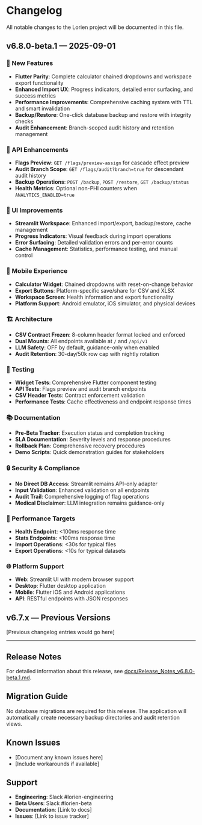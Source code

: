 # Changelog

All notable changes to the Lorien project will be documented in this file.

## v6.8.0-beta.1 — 2025-09-01

### 🚀 New Features
- **Flutter Parity**: Complete calculator chained dropdowns and workspace export functionality
- **Enhanced Import UX**: Progress indicators, detailed error surfacing, and success metrics
- **Performance Improvements**: Comprehensive caching system with TTL and smart invalidation
- **Backup/Restore**: One-click database backup and restore with integrity checks
- **Audit Enhancement**: Branch-scoped audit history and retention management

### 🔧 API Enhancements
- **Flags Preview**: `GET /flags/preview-assign` for cascade effect preview
- **Audit Branch Scope**: `GET /flags/audit?branch=true` for descendant audit history
- **Backup Operations**: `POST /backup`, `POST /restore`, `GET /backup/status`
- **Health Metrics**: Optional non-PHI counters when `ANALYTICS_ENABLED=true`

### 🎨 UI Improvements
- **Streamlit Workspace**: Enhanced import/export, backup/restore, cache management
- **Progress Indicators**: Visual feedback during import operations
- **Error Surfacing**: Detailed validation errors and per-error counts
- **Cache Management**: Statistics, performance testing, and manual control

### 📱 Mobile Experience
- **Calculator Widget**: Chained dropdowns with reset-on-change behavior
- **Export Buttons**: Platform-specific save/share for CSV and XLSX
- **Workspace Screen**: Health information and export functionality
- **Platform Support**: Android emulator, iOS simulator, and physical devices

### 🏗️ Architecture
- **CSV Contract Frozen**: 8-column header format locked and enforced
- **Dual Mounts**: All endpoints available at `/` and `/api/v1`
- **LLM Safety**: OFF by default, guidance-only when enabled
- **Audit Retention**: 30-day/50k row cap with nightly rotation

### 🧪 Testing
- **Widget Tests**: Comprehensive Flutter component testing
- **API Tests**: Flags preview and audit branch endpoints
- **CSV Header Tests**: Contract enforcement validation
- **Performance Tests**: Cache effectiveness and endpoint response times

### 📚 Documentation
- **Pre-Beta Tracker**: Execution status and completion tracking
- **SLA Documentation**: Severity levels and response procedures
- **Rollback Plan**: Comprehensive recovery procedures
- **Demo Scripts**: Quick demonstration guides for stakeholders

### 🔒 Security & Compliance
- **No Direct DB Access**: Streamlit remains API-only adapter
- **Input Validation**: Enhanced validation on all endpoints
- **Audit Trail**: Comprehensive logging of flag operations
- **Medical Disclaimer**: LLM integration remains guidance-only

### 🚦 Performance Targets
- **Health Endpoint**: <100ms response time
- **Stats Endpoints**: <100ms response time
- **Import Operations**: <30s for typical files
- **Export Operations**: <10s for typical datasets

### 🌐 Platform Support
- **Web**: Streamlit UI with modern browser support
- **Desktop**: Flutter desktop application
- **Mobile**: Flutter iOS and Android applications
- **API**: RESTful endpoints with JSON responses

## v6.7.x — Previous Versions

[Previous changelog entries would go here]

---

## Release Notes

For detailed information about this release, see [docs/Release_Notes_v6.8.0-beta.1.md](docs/Release_Notes_v6.8.0-beta.1.md).

## Migration Guide

No database migrations are required for this release. The application will automatically create necessary backup directories and audit retention views.

## Known Issues

- [Document any known issues here]
- [Include workarounds if available]

## Support

- **Engineering**: Slack #lorien-engineering
- **Beta Users**: Slack #lorien-beta
- **Documentation**: [Link to docs]
- **Issues**: [Link to issue tracker]
